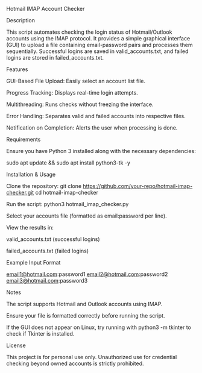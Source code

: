 Hotmail IMAP Account Checker

Description

This script automates checking the login status of Hotmail/Outlook accounts using the IMAP protocol. It provides a simple graphical interface (GUI) to upload a file containing email-password pairs and processes them sequentially. Successful logins are saved in valid_accounts.txt, and failed logins are stored in failed_accounts.txt.

Features

GUI-Based File Upload: Easily select an account list file.

Progress Tracking: Displays real-time login attempts.

Multithreading: Runs checks without freezing the interface.

Error Handling: Separates valid and failed accounts into respective files.

Notification on Completion: Alerts the user when processing is done.

Requirements

Ensure you have Python 3 installed along with the necessary dependencies:

sudo apt update && sudo apt install python3-tk -y 

Installation & Usage

Clone the repository: git clone https://github.com/your-repo/hotmail-imap-checker.git cd hotmail-imap-checker 

Run the script: python3 hotmail_imap_checker.py 

Select your accounts file (formatted as email:password per line).

View the results in: 

valid_accounts.txt (successful logins)

failed_accounts.txt (failed logins)

Example Input Format

email1@hotmail.com:password1 email2@hotmail.com:password2 email3@hotmail.com:password3 

Notes

The script supports Hotmail and Outlook accounts using IMAP.

Ensure your file is formatted correctly before running the script.

If the GUI does not appear on Linux, try running with python3 -m tkinter to check if Tkinter is installed.

License

This project is for personal use only. Unauthorized use for credential checking beyond owned accounts is strictly prohibited.

